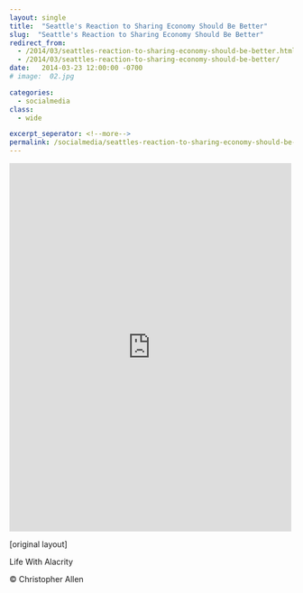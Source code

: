 ```yaml
---
layout: single
title:  "Seattle's Reaction to Sharing Economy Should Be Better"
slug:  "Seattle's Reaction to Sharing Economy Should Be Better"
redirect_from:
  - /2014/03/seattles-reaction-to-sharing-economy-should-be-better.html
  - /2014/03/seattles-reaction-to-sharing-economy-should-be-better/
date:   2014-03-23 12:00:00 -0700
# image:  02.jpg

categories:
  - socialmedia
class:
  - wide

excerpt_seperator: <!--more-->
permalink: /socialmedia/seattles-reaction-to-sharing-economy-should-be-better/
---
```


<iframe src="https://www.facebook.com/plugins/post.php?href=https%3A%2F%2Fwww.facebook.com%2FChristopherRayAllen%2Fposts%2F10152306752635540&show_text=true&width=500" width="500" height="654" style="border:none;overflow:hidden" scrolling="no" frameborder="0" allowfullscreen="true" allow="autoplay; clipboard-write; encrypted-media; picture-in-picture; web-share"></iframe>


[original layout]

Life With Alacrity

© Christopher Allen